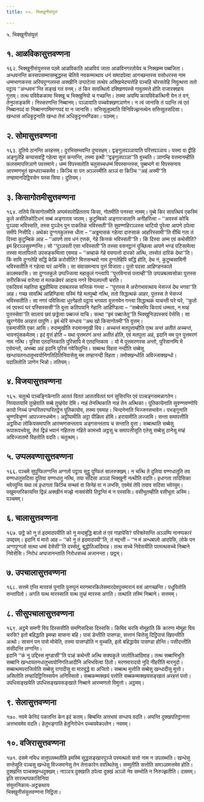 ```yaml
---
title: ०५. भिक्खुनीसंयुत्तं

---
```

५. भिक्खुनीसंयुत्तं  


## १. आळविकासुत्तवण्णना

१६२. भिक्खुनीसंयुत्तस्स पठमे आळविकाति आळवियं जाता आळविनगरतोयेव च निक्खम्म पब्बजिता। अन्धवनन्ति कस्सपसम्मासम्बुद्धस्स चेतिये नवकम्मत्थाय धनं समादपेत्वा आगच्छन्तस्स यसोधरस्स नाम धम्मभाणकस्स अरियपुग्गलस्स अक्खीनि उप्पाटेत्वा तत्थेव अक्खिभेदप्पत्तेहि पञ्चहि चोरसतेहि निवुत्थत्ता ततो पट्ठाय ‘‘अन्धवन’’न्ति सङ्खं गतं वनम्। तं किर सावत्थितो दक्खिणपस्से गावुतमत्ते होति राजारक्खाय गुत्तम्। तत्थ पविवेककामा भिक्खू च भिक्खुनियो च गच्छन्ति। तस्मा अयम्पि कायविवेकत्थिनी येन तं वनं, तेनुपसङ्कमि। निस्सरणन्ति निब्बानम्। पञ्ञायाति पच्चवेक्खणञाणेन। न त्वं जानासि तं पदन्ति त्वं एतं निब्बानपदं वा निब्बानगामिमग्गपदं वा न जानासि। सत्तिसूलूपमाति विनिविज्झनत्थेन सत्तिसूलसदिसा। खन्धासं अधिकुट्टनाति खन्धा तेसं अधिकुट्टनभण्डिका। पठमम्।  


## २. सोमासुत्तवण्णना

१६३. दुतिये ठानन्ति अरहत्तम्। दुरभिसम्भवन्ति दुप्पसहम्। द्वङ्गुलपञ्ञायाति परित्तपञ्ञाय। यस्मा वा द्वीहि अङ्गुलेहि कप्पासवट्टिं गहेत्वा सुत्तं कन्तन्ति, तस्मा इत्थी ‘‘द्वङ्गुलपञ्ञा’’ति वुच्चति। ञाणम्हि वत्तमानम्हीति फलसमापत्तिञाणे पवत्तमाने। धम्मं विपस्सतोति चतुसच्चधम्मं विपस्सन्तस्स, पुब्बभागे वा विपस्सनाय आरम्मणभूतं खन्धपञ्चकमेव। किञ्चि वा पन अञ्ञस्मीति अञ्ञं वा किञ्चि ‘‘अहं अस्मी’’ति तण्हामानदिट्ठिवसेन यस्स सिया। दुतियम्।  


## ३. किसागोतमीसुत्तवण्णना

१६४. ततिये किसागोतमीति अप्पमंसलोहितताय किसा, गोतमीति पनस्सा नामम्। पुब्बे किर सावत्थियं एकस्मिं कुले असीतिकोटिधनं सब्बं अङ्गाराव जातम्। कुटुम्बिको अङ्गारजातानि अनीहरित्वा – ‘‘अवस्सं कोचि पुञ्ञवा भविस्सति, तस्स पुञ्ञेन पुन पाकतिकं भविस्सती’’ति सुवण्णहिरञ्ञस्स चाटियो पूरेत्वा आपणे ठपेत्वा समीपे निसीदि। अथेका दुग्गतकुलस्स धीता – ‘‘अड्ढमासकं गहेत्वा दारुसाकं आहरिस्सामी’’ति वीथिं गता तं दिस्वा कुटुम्बिकं आह – ‘‘आपणे ताव धनं एत्तकं, गेहे कित्तकं भविस्सती’’ति। किं दिस्वा अम्म एवं कथेसीति? इमं हिरञ्ञसुवण्णन्ति। सो ‘‘पुञ्ञवती एसा भविस्सती’’ति तस्सा वसनट्ठानं पुच्छित्वा आपणे भण्डं पटिसामेत्वा तस्सा मातापितरो उपसङ्कमित्वा एवमाह – ‘‘अम्हाकं गेहे वयप्पत्तो दारको अत्थि, तस्सेतं दारिकं देथा’’ति। किं सामि दुग्गतेहि सद्धिं केळिं करोसीति? मित्तसन्थवो नाम दुग्गतेहिपि सद्धिं होति, देथ नं, कुटुम्बसामिनी भविस्सतीति नं गहेत्वा घरं आनेसि। सा संवासमन्वाय पुत्तं विजाता। पुत्तो पदसा आहिण्डनकाले कालमकासि। सा दुग्गतकुले उप्पज्जित्वा महाकुलं गन्त्वापि ‘‘पुत्तविनासं पत्ताम्ही’’ति उप्पन्नबलवसोका पुत्तस्स सरीरकिच्चं वारेत्वा तं मतकळेवरं आदाय नगरे विप्पलपन्ती चरति।  
एकदिवसं महतिया बुद्धवीथिया दसबलस्स सन्तिकं गन्त्वा – ‘‘पुत्तस्स मे अरोगभावत्थाय भेसज्जं देथ भगवा’’ति आह। गच्छ सावत्थिं आहिण्डित्वा यस्मिं गेहे मतपुब्बो नत्थि, ततो सिद्धत्थकं आहर, पुत्तस्स ते भेसज्जं भविस्सतीति। सा नगरं पविसित्वा धुरगेहतो पट्ठाय भगवता वुत्तनयेन गन्त्वा सिद्धत्थकं याचन्ती घरे घरे, ‘‘कुतो त्वं एवरूपं घरं पस्सिस्ससी’’ति वुत्ता कतिपयानि गेहानि आहिण्डित्वा – ‘‘सब्बेसम्पि किरायं धम्मता, न मय्हं पुत्तस्सेवा’’ति सालायं छवं छड्डेत्वा पब्बज्जं याचि। सत्था ‘‘इमं पब्बाजेतू’’ति भिक्खुनिउपस्सयं पेसेसि। सा खुरग्गेयेव अरहत्तं पापुणि। इमं थेरिं सन्धाय ‘‘अथ खो किसागोतमी’’ति वुत्तम्।  
एकमासीति एका आसि। रुदम्मुखीति रुदमानमुखी विय। अच्चन्तं मतपुत्ताम्हीति एत्थ अन्तं अतीतं अच्चन्तं, भावनपुंसकमेतम्। इदं वुत्तं होति – यथा पुत्तमरणं अन्तं अतीतं होति, एवं मतपुत्ता अहं, इदानि मम पुन पुत्तमरणं नाम नत्थि। पुरिसा एतदन्तिकाति पुरिसापि मे एतदन्तिकाव । यो मे पुत्तमरणस्स अन्तो, पुरिसानम्पि मे एसेवन्तो, अभब्बा अहं इदानि पुरिसं गवेसितुन्ति। सब्बत्थ विहता नन्दीति सब्बेसु खन्धायतनधातुभवयोनिगतिठितिनिवासेसु मम तण्हानन्दी विहता। तमोक्खन्धोति अविज्जाक्खन्धो। पदालितोति ञाणेन भिन्नो। ततियम्।  


## ४. विजयासुत्तवण्णना

१६५. चतुत्थे पञ्चङ्गिकेनाति आततं विततं आततविततं घनं सुसिरन्ति एवं पञ्चङ्गसमन्नागतेन। निय्यातयामि तुय्हेवाति सब्बे तुय्हंयेव देमि। नाहं तेनत्थिकाति नाहं तेन अत्थिका। पूतिकायेनाति सुवण्णवण्णोपि कायो निच्चं उग्घरितपग्घरितट्ठेन पूतिकायोव, तस्मा एवमाह। भिन्दनेनाति भिज्जनसभावेन। पभङ्गुनाति चुण्णविचुण्णं आपज्जनधम्मेन। अट्टीयामीति अट्टा पीळिता होमि। हरायामीति लज्जामि। सन्ता समापत्तीति अट्ठविधा लोकियसमापत्ति आरम्मणसन्तताय अङ्गसन्तताय च सन्ताति वुत्ता। सब्बत्थाति सब्बेसु रूपारूपभवेसु, तेसं द्विन्नं भवानं गहितत्ता गहिते कामभवे अट्ठसु च समापत्तीसूति एतेसु सब्बेसु ठानेसु मय्हं अविज्जातमो विहतोति वदति। चतुत्थम्।  


## ५. उप्पलवण्णासुत्तवण्णना

१६६. पञ्चमे सुपुप्फितग्गन्ति अग्गतो पट्ठाय सुट्ठु पुप्फितं सालरुक्खम्। न चत्थि ते दुतिया वण्णधातूति तव वण्णधातुसदिसा दुतिया वण्णधातु नत्थि, तया सदिसा अञ्ञा भिक्खुनी नत्थीति वदति। इधागता तादिसिका भवेय्युन्ति यथा त्वं इधागता किञ्चि सन्थवं वा सिनेहं वा न लभसि, एवमेवं तेपि तयाव सदिसा भवेय्युम्। पखुमन्तरिकायन्ति द्विन्नं अक्खीनं मज्झे नासवंसेपि तिट्ठन्तिं मं न पस्ससि। वसीभूतम्हीति वसीभूता अस्मि। पञ्चमम्।  


## ६. चालासुत्तवण्णना

१६७. छट्ठे को नु तं इदमादपयीति को नु मन्दबुद्धि बालो तं एवं गाहापेसि? परिक्लेसन्ति अञ्ञम्पि नानप्पकारं उपद्दवम्। इदानि यं मारो आह – ‘‘को नु तं इदमादपयी’’ति, तं मद्दन्ती – ‘‘न मं अन्धबालो आदपेसि, लोके पन अग्गपुग्गलो सत्था धम्मं देसेसी’’ति दस्सेतुं, बुद्धोतिआदिमाह। तत्थ सच्चे निवेसयीति परमत्थसच्चे निब्बाने निवेसेसि। निरोधं अप्पजानन्ताति निरोधसच्चं अजानन्ता। छट्ठम्।  


## ७. उपचालासुत्तवण्णना

१६८. सत्तमे एन्ति मारवसं पुनाति पुनप्पुनं मरणमारकिलेसमारदेवपुत्तमारानं वसं आगच्छन्ति। पधूपितोति सन्तापितो। अगति यत्थ मारस्साति यत्थ तुय्हं मारस्स अगति। तत्थाति तस्मिं निब्बाने। सत्तमम्।  


## ८. सीसुपचालासुत्तवण्णना

१६९. अट्ठमे समणी विय दिस्ससीति समणिसदिसा दिस्ससि। किमिव चरसि मोमूहाति किं कारणा मोमूहा विय चरसि? इतो बहिद्धाति इमम्हा सासना बहि। पासं डेन्तीति पासण्डा, सत्तानं चित्तेसु दिट्ठिपासं खिपन्तीति अत्थो। सासनं पन पासे मोचेति, तस्मा पासण्डोति न वुच्चति, इतो बहिद्धायेव पासण्डा होन्ति। पसीदन्तीति संसीदन्ति लग्गन्ति।  
इदानि ‘‘कं नु उद्दिस्स मुण्डासी’’ति पञ्हं कथेन्ती अत्थि सक्यकुले जातोतिआदिमाह। तत्थ सब्बाभिभूति सब्बानि खन्धायतनधातुभवयोनिगतिआदीनि अभिभवित्वा ठितो। मरणमारादयो नुदि नीहरीति मारनुदो। सब्बत्थमपराजितोति सब्बेसु रागादीसु वा मारयुद्धे वा अजितो। सब्बत्थ मुत्तोति सब्बेसु खन्धादीसु मुत्तो। असितोति तण्हादिट्ठिनिस्सयेन अनिस्सितो। सब्बकम्मक्खयं पत्तोति सब्बकम्मक्खयसङ्खातं अरहत्तं पत्तो। उपधिसङ्खयेति उपधिसङ्खयसङ्खाते निब्बाने आरम्मणतो विमुत्तो। अट्ठमम्।  


## ९. सेलासुत्तवण्णना

१७०. नवमे केनिदं पकतन्ति केन इदं कतम्। बिम्बन्ति अत्तभावं सन्धाय वदति। अघन्ति दुक्खपतिट्ठानत्ता अत्तभावमेव वदति। हेतुभङ्गाति हेतुनिरोधेन पच्चयवेकल्लेन। नवमम्।  


## १०. वजिरासुत्तवण्णना

१७१. दसमे नयिध सत्तुपलब्भतीति इमस्मिं सुद्धसङ्खारपुञ्जे परमत्थतो सत्तो नाम न उपलब्भति। खन्धेसु सन्तेसूति पञ्चसु खन्धेसु विज्जमानेसु तेन तेनाकारेन ववत्थितेसु। सम्मुतीति सत्तोति समञ्ञामत्तमेव होति। दुक्खन्ति पञ्चक्खन्धदुक्खम्। नाञ्ञत्र दुक्खाति ठपेत्वा दुक्खं अञ्ञो नेव सम्भोति न निरुज्झतीति। दसमम्।  
इति सारत्थप्पकासिनिया  
संयुत्तनिकाय-अट्ठकथाय  
भिक्खुनीसंयुत्तवण्णना निट्ठिता।  